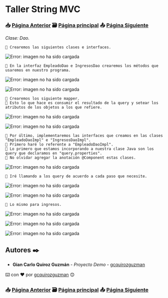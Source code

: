 # Taller String MVC                                                                       
### 📥 [Página Anterior](https://github.com/gcquirozguzman/java-spring-mvc-tcs-202004/tree/INSTC00001)          🗃️ [Página principal](https://github.com/gcquirozguzman/java-spring-mvc-tcs-202004)          📤 [Página Siguiente](https://github.com/gcquirozguzman/java-spring-mvc-tcs-202004/tree/SERVC00001)

_Clase: Dao._

```
📢 Crearemos las siguientes clases e interfaces.
```

![Error: imagen no ha sido cargada](https://github.com/gcquirozguzman/java-spring-mvc-tcs-202004/blob/master/imagenes/DAOEJ00001_1.png)

```
📢 En la interfaz EmpleadoDao e IngresosDao crearemos los métodos que usaremos en nuestro programa.
```

![Error: imagen no ha sido cargada](https://github.com/gcquirozguzman/java-spring-mvc-tcs-202004/blob/master/imagenes/DAOEJ00001_2.png)

![Error: imagen no ha sido cargada](https://github.com/gcquirozguzman/java-spring-mvc-tcs-202004/blob/master/imagenes/DAOEJ00001_3.png)

```
📢 Crearemos los siguiente mapper. 
📢 Esto lo que hace es consumir el resultado de la query y setear los atributos de los objetos a los que refiere.
```

![Error: imagen no ha sido cargada](https://github.com/gcquirozguzman/java-spring-mvc-tcs-202004/blob/master/imagenes/DAOEJ00001_4.png)

![Error: imagen no ha sido cargada](https://github.com/gcquirozguzman/java-spring-mvc-tcs-202004/blob/master/imagenes/DAOEJ00001_5.png)

```
📢 Por último, implementaremos las interfaces que creamos en las clases "EmpleadoDaoImpl" e "IngresosDaoImpl".
📢 Primero haré lo referente a "EmpleadoDaoImpl".
📢 Lo primero que estamos incorporando a nuestra clase Java son los query que declaramos en "query.properties".
📢 No olvidar agregar la anotación @Component estas clases.
```

![Error: imagen no ha sido cargada](https://github.com/gcquirozguzman/java-spring-mvc-tcs-202004/blob/master/imagenes/DAOEJ00001_6.png)

```
📢 Iré llamando a los query de acuerdo a cada paso que necesite.
```

![Error: imagen no ha sido cargada](https://github.com/gcquirozguzman/java-spring-mvc-tcs-202004/blob/master/imagenes/DAOEJ00001_7.png)

![Error: imagen no ha sido cargada](https://github.com/gcquirozguzman/java-spring-mvc-tcs-202004/blob/master/imagenes/DAOEJ00001_8.png)

```
📢 Lo mismo para ingresos.
```

![Error: imagen no ha sido cargada](https://github.com/gcquirozguzman/java-spring-mvc-tcs-202004/blob/master/imagenes/DAOEJ00001_9.png)

![Error: imagen no ha sido cargada](https://github.com/gcquirozguzman/java-spring-mvc-tcs-202004/blob/master/imagenes/DAOEJ00001_10.png)

![Error: imagen no ha sido cargada](https://github.com/gcquirozguzman/java-spring-mvc-tcs-202004/blob/master/imagenes/DAOEJ00001_11.png)

## Autores ✒️

* **Gian Carlo Quiroz Guzmán** - *Proyecto Demo* - [gcquirozguzman](https://github.com/gcquirozguzman)

⌨️ con ❤️ por [gcquirozguzman](https://github.com/gcquirozguzman) 😊

### 📥 [Página Anterior](https://github.com/gcquirozguzman/java-spring-mvc-tcs-202004/tree/INSTC00001)          🗃️ [Página principal](https://github.com/gcquirozguzman/java-spring-mvc-tcs-202004)          📤 [Página Siguiente](https://github.com/gcquirozguzman/java-spring-mvc-tcs-202004/tree/SERVC00001)
